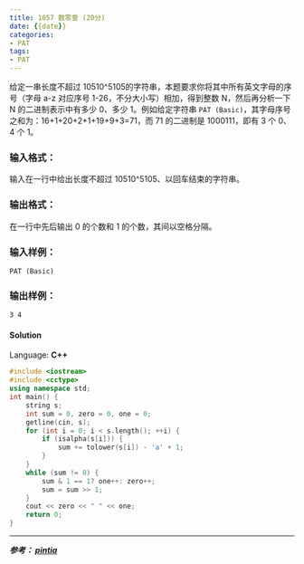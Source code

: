 ```yaml
---
title: 1057 数零壹 (20分)
date: {{date}}
categories:
- PAT
tags:
- PAT
---
```

给定一串长度不超过 10510^510​5​​ 的字符串，本题要求你将其中所有英文字母的序号（字母 a-z 对应序号 1-26，不分大小写）相加，得到整数
N，然后再分析一下 N 的二进制表示中有多少 0、多少 1。例如给定字符串 `PAT
(Basic)`，其字母序号之和为：16+1+20+2+1+19+9+3=71，而 71 的二进制是 1000111，即有 3 个 0、4 个 1。

### 输入格式：

输入在一行中给出长度不超过 10510^510​5​​、以回车结束的字符串。

### 输出格式：

在一行中先后输出 0 的个数和 1 的个数，其间以空格分隔。

### 输入样例：

    
    
    PAT (Basic)
    

### 输出样例：

    
    
    3 4
    

#### Solution

Language: **C++**
```C++
#include <iostream>
#include <cctype>
using namespace std;
int main() {
    string s;
    int sum = 0, zero = 0, one = 0;
    getline(cin, s);
    for (int i = 0; i < s.length(); ++i) {
        if (isalpha(s[i])) {
            sum += tolower(s[i]) - 'a' + 1;
        }
    }
    while (sum != 0) {
        sum & 1 == 1? one++: zero++;
        sum = sum >> 1;
    }
    cout << zero << " " << one;
    return 0;
}
```
---
***参考：
[pintia](https://pintia.cn/problem-sets/994805260223102976/problems/994805270914383872)***
